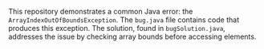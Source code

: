 This repository demonstrates a common Java error: the `ArrayIndexOutOfBoundsException`. The `bug.java` file contains code that produces this exception. The solution, found in `bugSolution.java`, addresses the issue by checking array bounds before accessing elements.